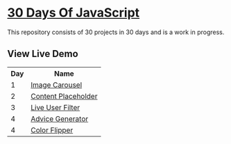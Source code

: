 # [30 Days Of JavaScript](30daysofjs.netlify.app)

This repository consists of 30 projects in 30 days and is a work in progress.

## View Live Demo

<table>
  <tr>
    <th>Day</th>
    <th>Name</th>
  </tr>
  <tr>
    <td>1</td>
    <td><a href="https://moonlit-puppy-53d251.netlify.app/">Image Carousel</a></td>
  </tr>
  <tr>
    <td>2</td>
    <td><a href="https://musical-boba-146ec0.netlify.app/">Content Placeholder</a></td>
  </tr>
  <tr>
    <td>3</td>
    <td><a href="https://65fdf55ea9ed01691cc38048--gleaming-taiyaki-66df63.netlify.app/">Live User Filter</a></td>
      <tr>
    <td>4</td>
    <td><a href="https://65ff65587fedff5ee15436c6--charming-biscuit-93008f.netlify.app/
    ">Advice Generator</a></td>
  </tr>
      <tr>
    <td>4</td>
    <td><a href="https://660321e6be3c4d86814f5ff1--calm-pithivier-05ac05.netlify.app/">Color Flipper</a></td>
  </tr>
  </tr>
</table>
